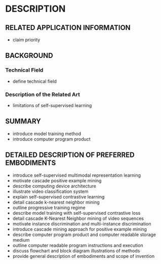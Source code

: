 # DESCRIPTION

## RELATED APPLICATION INFORMATION

- claim priority

## BACKGROUND

### Technical Field

- define technical field

### Description of the Related Art

- limitations of self-supervised learning

## SUMMARY

- introduce model training method
- introduce computer program product

## DETAILED DESCRIPTION OF PREFERRED EMBODIMENTS

- introduce self-supervised multimodal representation learning
- motivate cascade positive example mining
- describe computing device architecture
- illustrate video classification system
- explain self-supervised contrastive learning
- detail cascade k-nearest neighbor mining
- outline progressive training regime
- describe model training with self-supervised contrastive loss
- detail cascade K-Nearest Neighbor mining of video sequences
- motivate instance discrimination and multi-instance discrimination
- introduce cascade mining approach for positive example mining
- describe computer program product and computer readable storage medium
- outline computer readable program instructions and execution
- discuss flowchart and block diagram illustrations of methods
- provide general description of embodiments and scope of invention

